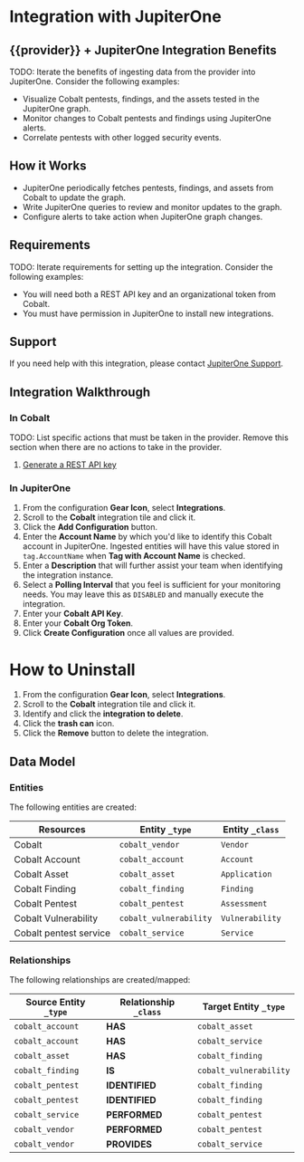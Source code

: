 # Integration with JupiterOne

## {{provider}} + JupiterOne Integration Benefits

TODO: Iterate the benefits of ingesting data from the provider into JupiterOne.
Consider the following examples:

- Visualize Cobalt pentests, findings, and the assets tested in the JupiterOne
  graph.
- Monitor changes to Cobalt pentests and findings using JupiterOne alerts.
- Correlate pentests with other logged security events.

## How it Works

- JupiterOne periodically fetches pentests, findings, and assets from Cobalt to
  update the graph.
- Write JupiterOne queries to review and monitor updates to the graph.
- Configure alerts to take action when JupiterOne graph changes.

## Requirements

TODO: Iterate requirements for setting up the integration. Consider the
following examples:

- You will need both a REST API key and an organizational token from Cobalt.
- You must have permission in JupiterOne to install new integrations.

## Support

If you need help with this integration, please contact
[JupiterOne Support](https://support.jupiterone.io).

## Integration Walkthrough

### In Cobalt

TODO: List specific actions that must be taken in the provider. Remove this
section when there are no actions to take in the provider.

1. [Generate a REST API key](https://example.com/docs/generating-api-keys)

### In JupiterOne

1. From the configuration **Gear Icon**, select **Integrations**.
2. Scroll to the **Cobalt** integration tile and click it.
3. Click the **Add Configuration** button.
4. Enter the **Account Name** by which you'd like to identify this Cobalt
   account in JupiterOne. Ingested entities will have this value stored in
   `tag.AccountName` when **Tag with Account Name** is checked.
5. Enter a **Description** that will further assist your team when identifying
   the integration instance.
6. Select a **Polling Interval** that you feel is sufficient for your monitoring
   needs. You may leave this as `DISABLED` and manually execute the integration.
7. Enter your **Cobalt API Key**.
8. Enter your **Cobalt Org Token**.
9. Click **Create Configuration** once all values are provided.

# How to Uninstall

1. From the configuration **Gear Icon**, select **Integrations**.
2. Scroll to the **Cobalt** integration tile and click it.
3. Identify and click the **integration to delete**.
4. Click the **trash can** icon.
5. Click the **Remove** button to delete the integration.

<!-- {J1_DOCUMENTATION_MARKER_START} -->
<!--
********************************************************************************
NOTE: ALL OF THE FOLLOWING DOCUMENTATION IS GENERATED USING THE
"j1-integration document" COMMAND. DO NOT EDIT BY HAND! PLEASE SEE THE DEVELOPER
DOCUMENTATION FOR USAGE INFORMATION:

https://github.com/JupiterOne/sdk/blob/master/docs/integrations/development.md
********************************************************************************
-->

## Data Model

### Entities

The following entities are created:

| Resources              | Entity `_type`         | Entity `_class` |
| ---------------------- | ---------------------- | --------------- |
| Cobalt                 | `cobalt_vendor`        | `Vendor`        |
| Cobalt Account         | `cobalt_account`       | `Account`       |
| Cobalt Asset           | `cobalt_asset`         | `Application`   |
| Cobalt Finding         | `cobalt_finding`       | `Finding`       |
| Cobalt Pentest         | `cobalt_pentest`       | `Assessment`    |
| Cobalt Vulnerability   | `cobalt_vulnerability` | `Vulnerability` |
| Cobalt pentest service | `cobalt_service`       | `Service`       |

### Relationships

The following relationships are created/mapped:

| Source Entity `_type` | Relationship `_class` | Target Entity `_type`  |
| --------------------- | --------------------- | ---------------------- |
| `cobalt_account`      | **HAS**               | `cobalt_asset`         |
| `cobalt_account`      | **HAS**               | `cobalt_service`       |
| `cobalt_asset`        | **HAS**               | `cobalt_finding`       |
| `cobalt_finding`      | **IS**                | `cobalt_vulnerability` |
| `cobalt_pentest`      | **IDENTIFIED**        | `cobalt_finding`       |
| `cobalt_pentest`      | **IDENTIFIED**        | `cobalt_finding`       |
| `cobalt_service`      | **PERFORMED**         | `cobalt_pentest`       |
| `cobalt_vendor`       | **PERFORMED**         | `cobalt_pentest`       |
| `cobalt_vendor`       | **PROVIDES**          | `cobalt_service`       |

<!--
********************************************************************************
END OF GENERATED DOCUMENTATION AFTER BELOW MARKER
********************************************************************************
-->
<!-- {J1_DOCUMENTATION_MARKER_END} -->
